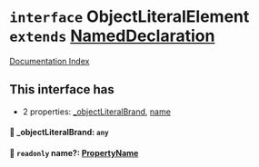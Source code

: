 # `interface` ObjectLiteralElement `extends` [NamedDeclaration](../interface.NamedDeclaration/README.md)

[Documentation Index](../README.md)

## This interface has

- 2 properties:
[\_objectLiteralBrand](#-objectliteralbrand-any),
[name](#-readonly-name-propertyname)


#### 📄 \_objectLiteralBrand: `any`



#### 📄 `readonly` name?: [PropertyName](../type.PropertyName/README.md)



